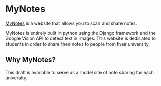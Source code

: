 # MyNotes

[MyNotes](https://github.com/bayesianruby/MyNotes) is a website that allows you to scan and share notes. 

MyNotes is entirely built in python using the Django framework and the Google Vision API to detect text in images.
This website is dedicated to students in order to share their notes to people from their university. 


## Why MyNotes?

This draft is available to serve as a model site of note sharing for each university.
